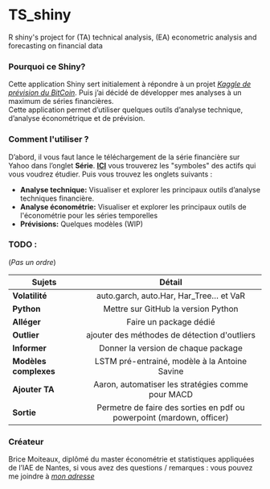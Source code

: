 # TS_shiny
R shiny's project for (TA) technical analysis, (EA) econometric analysis and forecasting on financial data


### Pourquoi ce Shiny? 

Cette application Shiny sert initialement à répondre à un projet [_Kaggle de prévision du BitCoin_](https://www.kaggle.com/prasoonkottarathil/btcinusd). Puis j’ai décidé de développer mes analyses à un maximum de séries financières.  
Cette application permet d’utiliser quelques outils d’analyse technique, d’analyse économétrique et de prévision.


### Comment l'utiliser ?

D’abord, il vous faut lance le téléchargement de la série financière sur Yahoo dans l’onglet __Série__.  [__ICI__](https://fr.finance.yahoo.com/) vous trouverez les "symboles" des actifs qui vous voudrez étudier. 
Puis vous trouvez les onglets suivants :  
* __Analyse technique:__ Visualiser et explorer les principaux outils d’analyse techniques financière. 
* __Analyse économétrie:__ Visualiser et explorer les principaux outils de l'économétrie pour les séries temporelles
* __Prévisions:__ Quelques modèles (WIP)

### TODO : 
(_Pas un ordre_)

| Sujets | Détail | 
|----------|:-------------:|
| __Volatilité__  | auto.garch, auto.Har, Har_Tree… et VaR | 
| __Python__ | Mettre sur GitHub la version Python |
| __Alléger__ | Faire un package dédié |
| __Outlier__ | ajouter des méthodes de détection d'outliers |
| __Informer__ | Donner la version de chaque package |
| __Modèles complexes__  | LSTM pré-entrainé, modèle à la Antoine Savine |
| __Ajouter TA__  | Aaron, automatiser les stratégies comme pour MACD |
|__Sortie__| Permetre de faire des sorties en pdf ou powerpoint (mardown, officer)|

### Créateur 

Brice Moiteaux, diplômé du master économétrie et statistiques appliquées de l’IAE de Nantes, si vous avez des questions / remarques : vous pouvez me joindre à [_mon adresse_](moiteaux@gmail.com)

